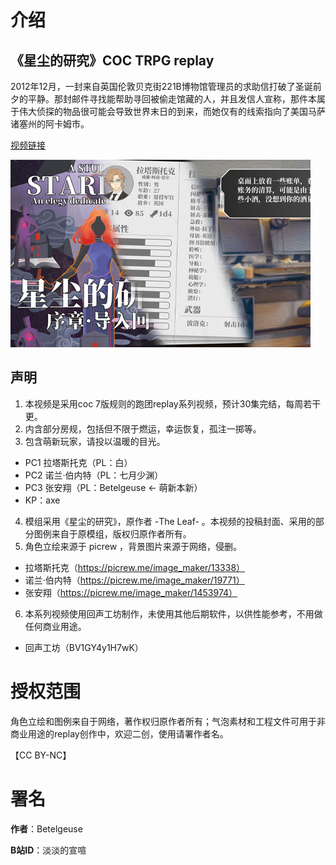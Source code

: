 # 介绍

## 《星尘的研究》COC TRPG replay

2012年12月，一封来自英国伦敦贝克街221B博物馆管理员的求助信打破了圣诞前夕的平静。那封邮件寻找能帮助寻回被偷走馆藏的人，并且发信人宣称，那件本属于伟大侦探的物品很可能会导致世界末日的到来，而她仅有的线索指向了美国马萨诸塞州的阿卡姆市。

[视频链接](https://www.bilibili.com/video/BV1Q3411K7aP/)

![缩略图](../../thumbnail/A_Study_in_StarDust.png)

## 声明

1. 本视频是采用coc 7版规则的跑团replay系列视频，预计30集完结，每周若干更。
2. 内含部分房规，包括但不限于燃运，幸运恢复，孤注一掷等。
3. 包含萌新玩家，请投以温暖的目光。
- PC1 拉塔斯托克（PL：白）
- PC2 诺兰·伯内特（PL：七月少渊）
- PC3 张安翔（PL：Betelgeuse <- 萌新本新）
- KP：axe
4. 模组采用《星尘的研究》，原作者 -The Leaf- 。本视频的投稿封面、采用的部分图例来自于原模组，版权归原作者所有。
5. 角色立绘来源于 picrew ，背景图片来源于网络，侵删。
- 拉塔斯托克（https://picrew.me/image_maker/13338）
- 诺兰·伯内特（https://picrew.me/image_maker/19771）
- 张安翔（https://picrew.me/image_maker/1453974）
6. 本系列视频使用回声工坊制作，未使用其他后期软件，以供性能参考，不用做任何商业用途。
- 回声工坊（BV1GY4y1H7wK）

# 授权范围
角色立绘和图例来自于网络，著作权归原作者所有；气泡素材和工程文件可用于非商业用途的replay创作中，欢迎二创，使用请署作者名。<p>
【CC BY-NC】

# 署名
**作者**：Betelgeuse<p>
**B站ID**：淡淡的宣喧